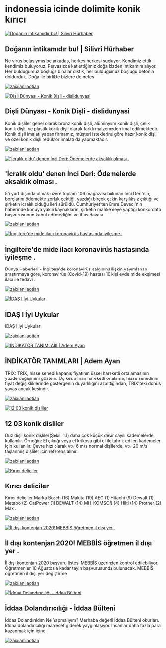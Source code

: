 # indonessia icinde dolimite konik kırıcı
<a href="https://mnn.zoosnet.net/LR/Chatpre.aspx?id=MNN94995150&p=https://topgrinding.com/" target="_blank">![Doğanın intikamıdır bu! | Silivri Hürhaber](https://github.com/technlg/images/blob/main/46.jpg)</a>
## Doğanın intikamıdır bu! | Silivri Hürhaber
Ne virüs belasıymış be arkadaş, herkes herkesi suçluyor. Kendimiz ettik kendimiz buluyoruz. Pervasızca katlettiğimiz doğa bizden intikamını alıyor. Her bulduğumuz boşluğa binalar diktik, her bulduğumuz boşluğu betonla doldurduk. Doğa ile birlikte bizlere de nefes
<a href="https://mnn.zoosnet.net/LR/Chatpre.aspx?id=MNN94995150&p=https://topgrinding.com/" target="_blank"><img src="https://github.com/technlg/images/raw/main/chat11.jpg" alt="zaixianliaotian"/></a><a href="//whatsapp.shibangsoft.com/WhatsApp.php" ><img src="https://github.com/technlg/images/raw/main/chat11.png" alt=""></a>
<a href="https://mnn.zoosnet.net/LR/Chatpre.aspx?id=MNN94995150&p=https://topgrinding.com/" target="_blank">![Dişli Dünyası - Konik Dişli - dislidunyasi](https://github.com/technlg/images/blob/main/26.jpg)</a>
## Dişli Dünyası - Konik Dişli - dislidunyasi
Konik dişliler genel olarak bronz konik dişli, alüminyum konik dişli, çelik konik dişli, ve plastik konik dişli olarak farklı malzemeden imal edilmektedir. Konik dişli imalatı yapan firmamız, müşteri isteklerine göre hazır konik dişli ve özel konik dişli redüktör imalatı da yapmaktadır.
<a href="https://mnn.zoosnet.net/LR/Chatpre.aspx?id=MNN94995150&p=https://topgrinding.com/" target="_blank"><img src="https://github.com/technlg/images/raw/main/chat11.jpg" alt="zaixianliaotian"/></a><a href="//whatsapp.shibangsoft.com/WhatsApp.php" ><img src="https://github.com/technlg/images/raw/main/chat11.png" alt=""></a>
<a href="https://mnn.zoosnet.net/LR/Chatpre.aspx?id=MNN94995150&p=https://topgrinding.com/" target="_blank">!['İcralık oldu' denen İnci Deri: Ödemelerde aksaklık olması .](https://github.com/technlg/images/blob/main/9.jpg)</a>
## 'İcralık oldu' denen İnci Deri: Ödemelerde aksaklık olması .
5'i yurt dışında olmak üzere toplam 106 mağazası bulunan İnci Deri'nin, borçlarını ödemekte zorluk çektiği, yazdığı birçok çekin karşılıksız çıktığı ve şirketin icralık olduğu ileri sürüldü. Cumhuriyet'ten Emre Deveci'nin haberinde konuya yakın kaynakların, şirketin mahkemeye yaptığı konkordato başvurusunun kabul edilmediğini ve iflas davası 
<a href="https://mnn.zoosnet.net/LR/Chatpre.aspx?id=MNN94995150&p=https://topgrinding.com/" target="_blank"><img src="https://github.com/technlg/images/raw/main/chat11.jpg" alt="zaixianliaotian"/></a><a href="//whatsapp.shibangsoft.com/WhatsApp.php" ><img src="https://github.com/technlg/images/raw/main/chat11.png" alt=""></a>
<a href="https://mnn.zoosnet.net/LR/Chatpre.aspx?id=MNN94995150&p=https://topgrinding.com/" target="_blank">![İngiltere'de mide ilacı koronavirüs hastasında iyileşme .](https://github.com/technlg/images/blob/main/3.jpg)</a>
## İngiltere'de mide ilacı koronavirüs hastasında iyileşme .
Dünya Haberleri - İngiltere'de koronavirüs salgınına ilişkin yayımlanan araştırmaya göre, koronavirüs (Covid-19) hastası 10 kişi evde mide ekşimesi ilacı ile tedavi .
<a href="https://mnn.zoosnet.net/LR/Chatpre.aspx?id=MNN94995150&p=https://topgrinding.com/" target="_blank"><img src="https://github.com/technlg/images/raw/main/chat11.jpg" alt="zaixianliaotian"/></a><a href="//whatsapp.shibangsoft.com/WhatsApp.php" ><img src="https://github.com/technlg/images/raw/main/chat11.png" alt=""></a>
<a href="https://mnn.zoosnet.net/LR/Chatpre.aspx?id=MNN94995150&p=https://topgrinding.com/" target="_blank">![İDAŞ l İyi Uykular](https://github.com/technlg/images/blob/main/6.jpg)</a>
## İDAŞ l İyi Uykular
İDAŞ l İyi Uykular
<a href="https://mnn.zoosnet.net/LR/Chatpre.aspx?id=MNN94995150&p=https://topgrinding.com/" target="_blank"><img src="https://github.com/technlg/images/raw/main/chat11.jpg" alt="zaixianliaotian"/></a><a href="//whatsapp.shibangsoft.com/WhatsApp.php" ><img src="https://github.com/technlg/images/raw/main/chat11.png" alt=""></a>
<a href="https://mnn.zoosnet.net/LR/Chatpre.aspx?id=MNN94995150&p=https://topgrinding.com/" target="_blank">![İNDİKATÖR TANIMLARI | Adem Ayan](https://github.com/technlg/images/blob/main/37.jpg)</a>
## İNDİKATÖR TANIMLARI | Adem Ayan
TRİX: TRIX, hisse senedi kapanış fiyatının üssel hareketli ortalamasının yüzde değişimini gösterir. Üç kez alınan hareketli ortalama, hisse senedinin fiyat değişikliklerinde göstergenin duyarlılığını azalttığından, TRIX'teki dönüş yavaş ancak kesindir.
<a href="https://mnn.zoosnet.net/LR/Chatpre.aspx?id=MNN94995150&p=https://topgrinding.com/" target="_blank"><img src="https://github.com/technlg/images/raw/main/chat11.jpg" alt="zaixianliaotian"/></a><a href="//whatsapp.shibangsoft.com/WhatsApp.php" ><img src="https://github.com/technlg/images/raw/main/chat11.png" alt=""></a>
<a href="https://mnn.zoosnet.net/LR/Chatpre.aspx?id=MNN94995150&p=https://topgrinding.com/" target="_blank">![12 03 konik disliler](https://github.com/technlg/images/blob/main/64.jpg)</a>
## 12 03 konik disliler
Düz dişli konik dişliler(Şekil. 1.1) daha çok küçük devir sayılı kademelerde kullanılır. Örneğin: El çıkrığı veya el krikosu gibi el ile tahrik edilen kademeler için kullanılır. Çevre hızı olarak vt≈ 6 m/s normal dişlilerde, vt≈ 20 m/s taşlanmış dişliler için referens alınır.
<a href="https://mnn.zoosnet.net/LR/Chatpre.aspx?id=MNN94995150&p=https://topgrinding.com/" target="_blank"><img src="https://github.com/technlg/images/raw/main/chat11.jpg" alt="zaixianliaotian"/></a><a href="//whatsapp.shibangsoft.com/WhatsApp.php" ><img src="https://github.com/technlg/images/raw/main/chat11.png" alt=""></a>
<a href="https://mnn.zoosnet.net/LR/Chatpre.aspx?id=MNN94995150&p=https://topgrinding.com/" target="_blank">![Kırıcı deliciler](https://github.com/technlg/images/blob/main/48.jpg)</a>
## Kırıcı deliciler
Kırıcı deliciler Marka Bosch (16) Makita (19) AEG (1) Hitachi (9) Dewalt (1) Metabo (2) CatPower (1) DEWALT (14) MH-KOMSON (4) Hilti (14) Prother (2) Max .
<a href="https://mnn.zoosnet.net/LR/Chatpre.aspx?id=MNN94995150&p=https://topgrinding.com/" target="_blank"><img src="https://github.com/technlg/images/raw/main/chat11.jpg" alt="zaixianliaotian"/></a><a href="//whatsapp.shibangsoft.com/WhatsApp.php" ><img src="https://github.com/technlg/images/raw/main/chat11.png" alt=""></a>
<a href="https://mnn.zoosnet.net/LR/Chatpre.aspx?id=MNN94995150&p=https://topgrinding.com/" target="_blank">![İl dışı kontenjan 2020! MEBBİS öğretmen il dışı yer .](https://github.com/technlg/images/blob/main/23.jpg)</a>
## İl dışı kontenjan 2020! MEBBİS öğretmen il dışı yer .
İl dışı kontenjan 2020 başvuru listesi MEBBİS üzerinden kontrol edilebiliyor. Öğretmenler 10 Ağustos'a kadar tayin başvurusunda bulunacak. MEBBİS öğretmen il dışı yer değiştirme 
<a href="https://mnn.zoosnet.net/LR/Chatpre.aspx?id=MNN94995150&p=https://topgrinding.com/" target="_blank"><img src="https://github.com/technlg/images/raw/main/chat11.jpg" alt="zaixianliaotian"/></a><a href="//whatsapp.shibangsoft.com/WhatsApp.php" ><img src="https://github.com/technlg/images/raw/main/chat11.png" alt=""></a>
<a href="https://mnn.zoosnet.net/LR/Chatpre.aspx?id=MNN94995150&p=https://topgrinding.com/" target="_blank">![İddaa Dolandırıcılığı - İddaa Bülteni](https://github.com/technlg/images/blob/main/2.jpg)</a>
## İddaa Dolandırıcılığı - İddaa Bülteni
İddaa Dolandırıldım Ne Yapmalıyım? Merhaba değerli İddaa Bülteni okurları. İddaa dolandırıcılığı maalesef giderek yaygınlaşıyor. İnsanlar daha fazla para kazanmak için içine
<a href="https://mnn.zoosnet.net/LR/Chatpre.aspx?id=MNN94995150&p=https://topgrinding.com/" target="_blank"><img src="https://github.com/technlg/images/raw/main/chat11.jpg" alt="zaixianliaotian"/></a><a href="//whatsapp.shibangsoft.com/WhatsApp.php" ><img src="https://github.com/technlg/images/raw/main/chat11.png" alt=""></a>
